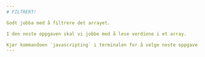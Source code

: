 ```yaml
---
# FILTRERT!

Godt jobba med å filtrere det arrayet.

I den neste oppgaven skal vi jobbe med å lese verdiene i et array.

Kjør kommandoen `javascripting` i terminalen for å velge neste oppgave.
---
```


